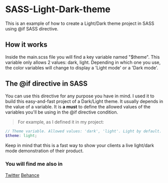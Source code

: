 # SASS-Light-Dark-theme
This is an example of how to create a Light/Dark theme project in SASS using @if SASS directive.

## How it works

Inside the main.scss file you will find a key variable named "$theme". This variable only allows 2 values: dark, light.
Depending in which one you use, the color variables will change to display a 'Light mode' or a 'Dark mode'.

## The @if directive in SASS

You can use this directive for any purpose you have in mind. I used it to build this easy-and-fast project of a Dark/Light theme. It usually depends in the value of a variable. It is **a must** to define the allowed values of the variables you'll be using in the @if directive condition.

>For example, as I defined it in my project:
```scss
// Theme variable. Allowed values: 'dark', 'light'. Light by default.
$theme: light;
```

Keep in mind that this is a fast way to show your clients a live light/dark mode demonstration of their product.

### You will find me also in
[Twitter](https://twitter.com/helleworld_) [Behance](https://www.behance.net/desiremcarmona)
